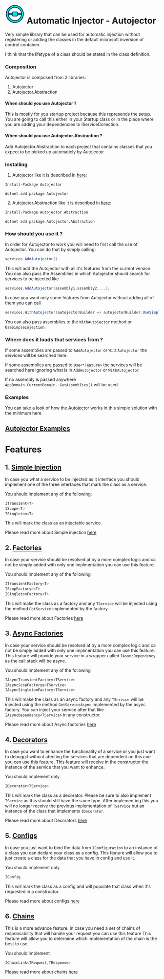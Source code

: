 # ![Autojector](autojector-icon.png) Automatic Injector - Autojector

Very simple library that can be used for automatic injection without registering or adding the classes in the default microsoft inversion of control container.

I think that the lifetype of a class should be stated in the class definition.

### Composition
Autojector is composed from 2 libraries:
1. Autojector
2. Autojector.Abstraction

#### When should you use Autojector ?
This is mostly for you startup project because this represends the setup.
You are going to call this either in your Startup class or in the place where you are adding your dependencies to IServiceCollection.

#### When should you use Autojector.Abstraction ?
Add Autojector.Abstraction to each project that contains classes that you expect to be picked up automaticly by Autojector

### Installing

1. Autojector like it is described in [here](https://www.nuget.org/packages/Autojector/):
```
Install-Package Autojector
```
```
dotnet add package Autojector
```
2. Autojector.Abstraction like it is described in [here](https://www.nuget.org/packages/Autojector.Abstraction/):
```
Install-Package Autojector.Abstraction
```
```
dotnet add package Autojector.Abstraction
```

### How should you use it ?
In order for Autojector to work you will need to first call the use of Autojector.
You can do that by simply calling:
```c#
services.AddAutojector()
```
This will add the Autojector with all it's features from the current version.
You can also pass the Assemblies in which Autojector should search for services to be injected like 
```c#
services.AddAutojector(assembly1,assembly2,...);
```
In case you want only some features from Autojector without adding all of them you can call
```c#
services.WithAutojector(autojectorBuilder => autojectorBuilder.UseSimpleInjection());
```
You can also pass assemblies to the `WithAutojector` method or `UseSimpleInjection`. 

### Where does it loads that services from ?
If some assemblies are passed to `AddAutojector` or `WithAutojector` the services will be searched here.

If some assemblies are passed to `Use<*Feature>` the services will be searched here ignoring what is in `AddAutojector` or `WithAutojector`

If no assembly is passed anywhere `AppDomain.CurrentDomain..GetAssemblies()` will be used.

### Examples

You can take a look of how the Autojector works in this simple solution with the minimum here

## [Autojector Examples](https://github.com/Net-splash/Autojector/tree/main/samples)

# Features

## 1. [Simple Injection](simple-injection)
In case you what a service to be injected as it interface you should implement one of the three interfaces that mark the class as a service.

You should implement any of the following: 
```c#
ITransient<T>
IScope<T>
ISingleton<T>
```
This will mark the class as an injectable service.

Please read more about Simple injection [here](simple-injection)

## 2. [Factories](factories)
In case your service should be resolved at by a more complex logic and ca not be simply added with only one implmentation you can use this feature.

You should implement any of the following
```c#
ITransientFactory<T>
IScopFactorye<T>
ISingletonFactory<T>
```
This will make the class as a factory and any `TService` will be injected using the method `GetService` implemented by the factory.

Please read more about Factories [here](factories)

## 3. [Async Factories](async-factories)
In case your service should be resolved at by a more complex logic and ca not be simply added with only one implmentation you can use this feature.
This feature will provide your service in a wrapper called `IAsyncDependency` as the call stack will be async.

You should implement any of the following
```c#
IAsyncTransientFactory<TService>
IAsyncScopFactorye<TService>
IAsyncSingletonFactory<TService>
```
This will make the class as an async factory and any `TService` will be injected using the method `GetServiceAsync` implemented by the async factory.
You can inject your service after that like `IAsyncDependency<TService>` in any constructor.

Please read more about Async factories [here](async-factories)

## 4. [Decorators](decorators)
In case you want to enhance the functionality of a service or you just want to debuggit without afecting the services that are dependent on this one you can use this feature.
This feature will receive in the constructor the instance of the service that you want to enhance.

You should implement only 
```c#
IDecorator<TService>
```
This will mark the class as a decorator. Please be sure to also implement `TService` as this should still have the same type.
After implementing this you will no longer receive the previous implementation of `TService` but an instance of the class that implements `IDecorator`.

Please read more about Decorators [here](decorators)

## 5. [Configs](configs)
In case you just want to bind the data from `IConfiguration` to an instance of a class you can declare your class as a config.
This feature will allow you to just create a class for the data that you have in config and use it.

You should implement only
```c#
IConfig
```
This will mark the class as a config and will populate that class when it's requested in a constructor.

Please read more about configs [here](configs)

## 6. [Chains](chains)
This is a more advance feature.
In case you need a set of chains of responsability that will handle your request you can use this feature
This feature will allow you to determine which implementation of the chain is the best to use.

You should implement
```c#
IChainLink<TRequest,TResponse>
```

Please read more about chains [here](chains)
